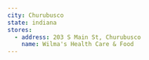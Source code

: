 ```yaml
---
city: Churubusco
state: indiana
stores:
  - address: 203 S Main St, Churubusco
    name: Wilma's Health Care & Food
---
```

